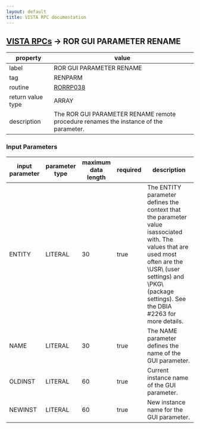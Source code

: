 ```yaml
---
layout: default
title: VISTA RPC documentation
---
```




## [VISTA RPCs](TableOfContent.md) &#8594; ROR GUI PARAMETER RENAME 

 property | value 
--- | --- 
 label | ROR GUI PARAMETER RENAME
 tag | RENPARM
 routine | [RORRP038](http://code.osehra.org/dox/Routine_RORRP038_source.html)
 return value type | ARRAY
 description | The ROR GUI PARAMETER RENAME remote procedure renames the instance of the parameter.

### Input Parameters

| input parameter | parameter type | maximum data length | required | description | 
| --- | --- | --- | --- | --- | 
| ENTITY | LITERAL | 30 | true | The ENTITY parameter defines the context that the parameter value isassociated with.  The values that are used most often are the \USR\ (user settings) and \PKG\ (package settings).  See the DBIA #2263 for more details. | 
| NAME | LITERAL | 30 | true | The NAME parameter defines the name of the GUI parameter. | 
| OLDINST | LITERAL | 60 | true | Current instance name of the GUI parameter. | 
| NEWINST | LITERAL | 60 | true | New instance name for the GUI parameter. | 